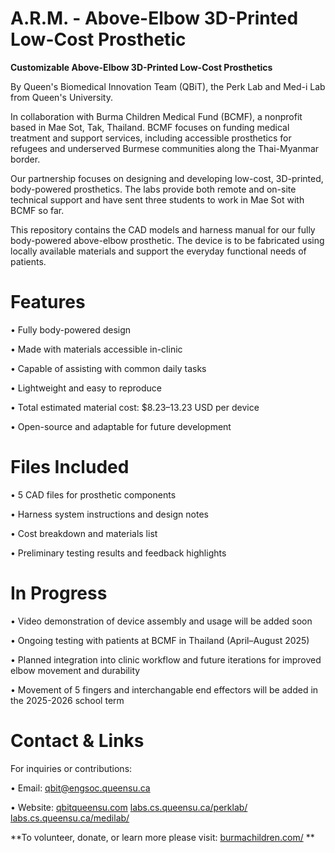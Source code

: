 # A.R.M. - Above-Elbow 3D-Printed Low-Cost Prosthetic

**Customizable Above-Elbow 3D-Printed Low-Cost Prosthetics**

By Queen's Biomedical Innovation Team (QBiT), the Perk Lab and Med-i Lab from Queen's University.

In collaboration with Burma Children Medical Fund (BCMF), a nonprofit based in Mae Sot, Tak, Thailand. BCMF focuses on funding medical treatment and support services, including accessible prosthetics for refugees and underserved Burmese communities along the Thai-Myanmar border. 

Our partnership focuses on designing and developing low-cost, 3D-printed, body-powered prosthetics. The labs provide both remote and on-site technical support and have sent three students to work in Mae Sot with BCMF so far.

This repository contains the CAD models and harness manual for our fully body-powered above-elbow prosthetic. The device is to be fabricated using locally available materials and support the everyday functional needs of patients.

# Features

• Fully body-powered design

• Made with materials accessible in-clinic

• Capable of assisting with common daily tasks

• Lightweight and easy to reproduce

• Total estimated material cost: $8.23–13.23 USD per device

• Open-source and adaptable for future development

# Files Included

• 5 CAD files for prosthetic components

• Harness system instructions and design notes

• Cost breakdown and materials list

• Preliminary testing results and feedback highlights

# In Progress

• Video demonstration of device assembly and usage will be added soon

• Ongoing testing with patients at BCMF in Thailand (April–August 2025)

• Planned integration into clinic workflow and future iterations for improved elbow movement and durability

• Movement of 5 fingers and interchangable end effectors will be added in the 2025-2026 school term

# Contact & Links

For inquiries or contributions:

• Email: qbit@engsoc.queensu.ca

• Website: [qbitqueensu.com](https://qbitqueensu.com)
           [labs.cs.queensu.ca/perklab/](https://labs.cs.queensu.ca/perklab/)
           [labs.cs.queensu.ca/medilab/](https://labs.cs.queensu.ca/medilab/)

**To volunteer, donate, or learn more please visit: [burmachildren.com/](https://burmachildren.com/) **
